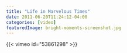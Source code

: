 ```yaml
---
title: "Life in Marvelous Times"
date: 2011-06-20T11:24:12-04:00
categories: [video]
featuredImage: bright-moments-screenshot.jpg
---
```


{{< vimeo id="53861298" >}}
